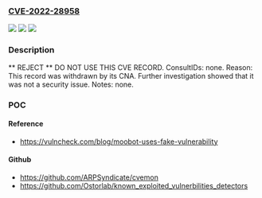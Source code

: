 ### [CVE-2022-28958](https://cve.mitre.org/cgi-bin/cvename.cgi?name=CVE-2022-28958)
![](https://img.shields.io/static/v1?label=Product&message=n%2Fa&color=blue)
![](https://img.shields.io/static/v1?label=Version&message=n%2Fa&color=blue)
![](https://img.shields.io/static/v1?label=Vulnerability&message=n%2Fa&color=blue)

### Description

** REJECT ** DO NOT USE THIS CVE RECORD. ConsultIDs: none. Reason: This record was withdrawn by its CNA. Further investigation showed that it was not a security issue. Notes: none.

### POC

#### Reference
- https://vulncheck.com/blog/moobot-uses-fake-vulnerability

#### Github
- https://github.com/ARPSyndicate/cvemon
- https://github.com/Ostorlab/known_exploited_vulnerbilities_detectors


